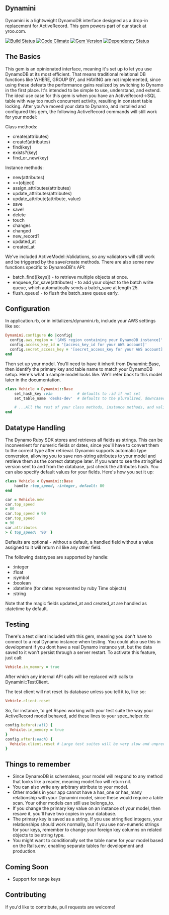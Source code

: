 ## Dynamini
Dynamini is a lightweight DynamoDB interface designed as a drop-in replacement for ActiveRecord. This gem powers part of our stack at yroo.com.

[![Build Status](https://travis-ci.org/47colborne/dynamini.svg?branch=master)](https://travis-ci.org/47colborne/dynamini)
[![Code Climate](https://codeclimate.com/github/47colborne/dynamini/badges/gpa.svg)](https://codeclimate.com/github/47colborne/dynamini)
[![Gem Version](https://badge.fury.io/rb/dynamini.png)](http://badge.fury.io/rb/dynamini)
[![Dependency Status](https://gemnasium.com/47colborne/dynamini.svg)](https://gemnasium.com/47colborne/dynamini)

## The Basics
This gem is an opinionated interface, meaning it's set up to let you use DynamoDB at its most efficient. That means traditional relational DB functions like WHERE, GROUP BY, and HAVING are not implemented, since using these defeats the performance gains realized by switching to Dynamo in the first place. It's intended to be simple to use, understand, and extend. The ideal use case for this gem is when you have an ActiveRecord->SQL table with way too much concurrent activity, resulting in constant table locking. After you've moved your data to Dynamo, and installed and configured this gem, the following ActiveRecord commands will still work for your model:

Class methods:
* create(attributes)
* create!(attributes)
* find(key)
* exists?(key)
* find_or_new(key)

Instance methods:
* new(attributes)
* ==(object)
* assign_attributes(attributes)
* update_attributes(attributes)
* update_attribute(attribute, value)
* save
* save!
* delete
* touch
* changes
* changed
* new_record?
* updated_at
* created_at

We've included ActiveModel::Validations, so any validators will still work and be triggered by the save/create methods.
There are also some new functions specific to DynamoDB's API:

* batch_find([keys]) - to retrieve multiple objects at once.
* enqueue_for_save(attributes) - to add your object to the batch write queue, which automatically sends a batch_save at length 25.
* flush_queue! - to flush the batch_save queue early.

## Configuration
In application.rb, or in initializers/dynamini.rb, include your AWS settings like so:

```ruby
Dynamini.configure do |config|
  config.aws_region = '[AWS region containing your DynamoDB instance]'
  config.access_key_id = '[access_key_id for your AWS account]'
  config.secret_access_key = '[secret_access_key for your AWS account]'
end
```

Then set up your model. You'll need to have it inherit from Dynamini::Base, then identify the primary key and table name to match your DynamoDB setup.
Here's what a sample model looks like. We'll refer back to this model later in the documentation.
```ruby
class Vehicle < Dynamini::Base
    set_hash_key :vin           # defaults to :id if not set
    set_table_name 'desks-dev'  # defaults to the pluralized, downcased model name if not set

    # ...All the rest of your class methods, instance methods, and validators
end
```

## Datatype Handling
The Dynamo Ruby SDK stores and retrieves all fields as strings. This can be inconvenient for numeric fields or dates, since you'll have to convert them to the correct type after retrieval. Dynamini supports automatic type conversion, allowing you to save non-string attributes to your model and retrieve them as the correct datatype later. If you want to see the stringified version sent to and from the database, just check the attributes hash. You can also specify default values for your fields. Here's how you set it up:

```ruby
class Vehicle < Dynamini::Base
    handle :top_speed, :integer, default: 80
end

car = Vehicle.new
car.top_speed
> 80
car.top_speed = 90
car.top_speed
> 90
car.attributes
> { top_speed: '90' }
```

Defaults are optional - without a default, a handled field without a value assigned to it will return nil like any other field.

The following datatypes are supported by handle:
* :integer
* :float
* :symbol
* :boolean
* :datetime (for dates represented by ruby Time objects)
* :string

Note that the magic fields updated_at and created_at are handled as :datetime by default.


## Testing
There's a test client included with this gem, meaning you don't have to connect to a real Dynamo instance when testing.
You could also use this in development if you dont have a real Dynamo instance yet, but the data saved to it won't persist through a server restart.
To activate this feature, just call:
```ruby
Vehicle.in_memory = true
```
After which any internal API calls will be replaced with calls to Dynamini::TestClient.

The test client will not reset its database unless you tell it to, like so:
```ruby
Vehicle.client.reset
```

So, for instance, to get Rspec working with your test suite the way your ActiveRecord model behaved, add these lines to your spec_helper.rb:
```ruby
config.before(:all) {
  Vehicle.in_memory = true
}
config.after(:each) {
  Vehicle.client.reset # Large test suites will be very slow and unpredictable otherwise!
}
```

## Things to remember
* Since DynamoDB is schemaless, your model will respond to any method that looks like a reader, meaning model.foo will return nil.
* You can also write any arbitrary attribute to your model.
* Other models in your app cannot have a has_one or has_many relationship with your Dynamini model, since these would require a table scan. Your other models can still use belongs_to.
* If you change the primary key value on an instance of your model, then resave it, you'll have two copies in your database.
* The primary key is saved as a string. If you use stringified integers, your relationships should work normally,
 but if you use non-numeric strings for your keys, remember to change your foreign key columns on related objects to be string type.
* You might want to conditionally set the table name for your model based on the Rails.env, enabling separate tables for development and production.

## Coming Soon
* Support for range keys


## Contributing

If you'd like to contribute, pull requests are welcome!
